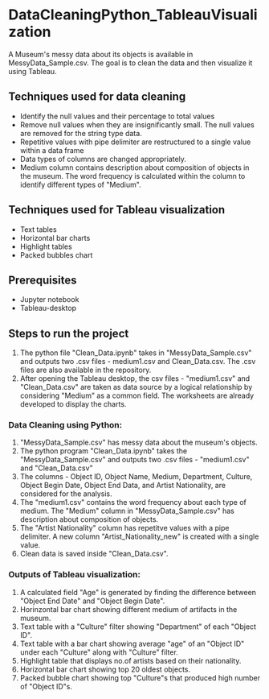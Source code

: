 # DataCleaningPython_TableauVisualization
A Museum's messy data about its objects is available in MessyData_Sample.csv. The goal is to clean the data and then visualize it using Tableau.

## Techniques used for data cleaning
* Identify the null values and their percentage to total values
* Remove null values when they are insignificantly small. The null values are removed for the string type data.
* Repetitive values with pipe delimiter are restructured to a single value within a data frame
* Data types of columns are changed appropriately.
* Medium column contains description about composition of objects in the museum. The word frequency is calculated within the column to identify different types of "Medium".
## Techniques used for Tableau visualization
* Text tables
* Horizontal bar charts
* Highlight tables
* Packed bubbles chart
## Prerequisites
* Jupyter notebook
* Tableau-desktop
## Steps to run the project
1. The python file "Clean_Data.ipynb" takes in "MessyData_Sample.csv" and outputs two .csv files - medium1.csv and Clean_Data.csv. The .csv files are also available in the repository.
2. After opening the Tableau desktop, the csv files - "medium1.csv" and "Clean_Data.csv" are taken as data source by a logical relationship by considering "Medium" as a common field. The worksheets are already developed to display the charts.

### Data Cleaning using Python:
1. "MessyData_Sample.csv" has messy data about the museum's objects.
2. The python program "Clean_Data.ipynb" takes the "MessyData_Sample.csv" and outputs two .csv files - "medium1.csv" and "Clean_Data.csv"
2. The columns - Object ID, Object Name, Medium, Department, Culture, Object Begin Date, Object End Data, and Artist Nationality, are considered for the analysis.
3. The "medium1.csv" contains the word frequency about each type of medium. The "Medium" column in "MessyData_Sample.csv" has description about composition of objects.
4. The "Artist Nationality" column has repetitve values with a pipe delimiter. A new column "Artist_Nationality_new" is created with a single value.
5. Clean data is saved inside "Clean_Data.csv".

### Outputs of Tableau visualization:
1. A calculated field "Age" is generated by finding the difference between "Object End Date" and "Object Begin Date".
2. Horinzontal bar chart showing different medium of artifacts in the museum.
3. Text table with a "Culture" filter showing "Department" of each "Object ID".
4. Text table with a bar chart showing average "age" of an "Object ID" under each "Culture" along with "Culture" filter.
5. Highlight table that displays no.of artists based on their nationality.
6. Horizontal bar chart showing top 20 oldest objects.
7. Packed bubble chart showing top "Culture"s that produced high number of "Object ID"s.

